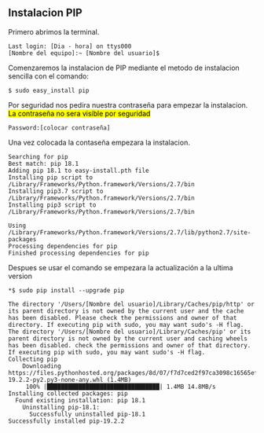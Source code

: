 ## Instalacion PIP

Primero abrimos la terminal.
 
```
Last login: [Dia - hora] on ttys000  
[Nombre del equipo]:~ [Nombre del usuario]$  
```

Comenzaremos la instalacion de PIP mediante el metodo de instalacion sencilla con el comando:
 
```
$ sudo easy_install pip  

```
Por seguridad nos pedira nuestra contraseña para empezar la instalacion.  
<mark>La contraseña no sera visible por seguridad</mark>   

```
Password:[colocar contraseña]

```
Una vez colocada la contaseña empezara la instalacion.

```
Searching for pip
Best match: pip 18.1
Adding pip 18.1 to easy-install.pth file
Installing pip script to /Library/Frameworks/Python.framework/Versions/2.7/bin
Installing pip3.7 script to /Library/Frameworks/Python.framework/Versions/2.7/bin
Installing pip3 script to /Library/Frameworks/Python.framework/Versions/2.7/bin

Using /Library/Frameworks/Python.framework/Versions/2.7/lib/python2.7/site-packages
Processing dependencies for pip
Finished processing dependencies for pip
```
Despues se usar el comando se empezara la actualización a la ultima version

```
*$ sudo pip install --upgrade pip
```  

```
The directory '/Users/[Nombre del usuario]/Library/Caches/pip/http' or its parent directory is not owned by the current user and the cache has been disabled. Please check the permissions and owner of that directory. If executing pip with sudo, you may want sudo's -H flag.  
The directory '/Users/[Nombre del usuario]/Library/Caches/pip' or its parent directory is not owned by the current user and caching wheels has been disabled. check the permissions and owner of that directory. If executing pip with sudo, you may want sudo's -H flag.  
Collecting pip  
	Downloading https://files.pythonhosted.org/packages/8d/07/f7d7ced2f97ca3098c16565efbe6b15fafcba53e8d9bdb431e09140514b0/pip-19.2.2-py2.py3-none-any.whl (1.4MB)
   	 100% |████████████████████████████████| 1.4MB 14.8MB/s 
Installing collected packages: pip
  Found existing installation: pip 18.1
    Uninstalling pip-18.1:
      Successfully uninstalled pip-18.1
Successfully installed pip-19.2.2
```









